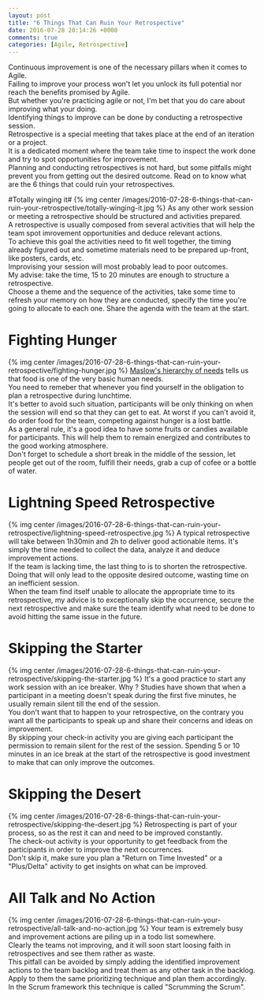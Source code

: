 ```yaml
---
layout: post
title: "6 Things That Can Ruin Your Retrospective"
date: 2016-07-28 20:14:26 +0000
comments: true
categories: [Agile, Retrospective]
---
```


Continuous improvement is one of the necessary pillars when it comes to Agile.  
Failing to improve your process won't let you unlock its full potential nor reach the benefits promised by Agile.    
But whether you're practicing agile or not, I'm bet that you do care about improving what your doing.    
Identifying things to improve can be done by conducting a retrospective session.  
Retrospective is a special meeting that takes place at the end of an iteration or a project.  
It is a dedicated moment where the team take time to inspect the work done and try to spot opportunities for improvement.  
Planning and conducting retrospectives is not hard, but some pitfalls might prevent you from getting out the desired outcome. Read on to know what are the 6 things that could ruin your retrospectives.   
<!-- more -->

#Totally winging it#
{% img center /images/2016-07-28-6-things-that-can-ruin-your-retrospective/totally-winging-it.jpg %}
As any other work session or meeting a retrospective should be structured and activities prepared.  
A retrospective is usually composed from several activities that will help the team spot imrovement opportunities and deduce relevant actions.    
To achieve this goal the activities need to fit well together, the timing already figured out and sometime materials need to be prepared up-front, like posters, cards, etc.  
Improvising your session will most probably lead to poor outcomes.   
My advise: take the time, 15 to 20 minutes are enough to structure a retrospective.  
Choose a theme and the sequence of the activities, take some time to refresh your memory on how they are conducted, specify the time you're going to allocate to each one. Share the agenda with the team at the start.

# Fighting Hunger #
{% img center /images/2016-07-28-6-things-that-can-ruin-your-retrospective/fighting-hunger.jpg %}
[Maslow's hierarchy of needs](https://en.wikipedia.org/wiki/Maslow%27s_hierarchy_of_needs#Physiological_needs) tells us that food is one of the very basic human needs.   
You need to remeber that whenever you find yourself in the obligation to plan a retrospective during lunchtime.  
It's better to avoid such situation, participants will be only thinking on when the session will end so that they can get to eat. At worst if you can't avoid it, do order food for the team, competing against hunger is a lost battle.   
As a general rule, it's a good idea to have some fruits or candies available for participants. This will help them to remain energized and contributes to the good working atmosphere.   
Don't forget to schedule a short break in the middle of the session, let people get out of the room, fulfill their needs, grab a cup of cofee or a bottle of water.     

# Lightning Speed Retrospective #
{% img center /images/2016-07-28-6-things-that-can-ruin-your-retrospective/lightning-speed-retrospective.jpg %}
A typical retrospective will take between 1h30min and 2h to deliver good actionable items. It's simply the time needed to collect the data, analyze it and deduce improvement actions.  
If the team is lacking time, the last thing to is to shorten the retrospective. Doing that will only lead to the opposite desired outcome, wasting time on an inefficient session.   
When the team find itself unable to allocate the appropriate time to its retrospective, my advice is to exceptionally skip the occurrence, secure the next retrospective and make sure the team identify what need to be done to avoid hitting the same issue in the future.  

# Skipping the Starter #
{% img center /images/2016-07-28-6-things-that-can-ruin-your-retrospective/skipping-the-starter.jpg %}
It's a good practice to start any work session with an ice breaker. Why ? Studies have shown that when a  participant in a meeting doesn't speak during the first five minutes, he usually remain silent till the end of the session.   
You don't want that to happen to your retrospective, on the contrary you want all the participants to speak up and share their concerns and ideas on improvement.   
By skipping your check-in activity you are giving each participant the permission to remain silent for the rest of the session. 
Spending 5 or 10 minutes in an ice break at the start of the retrospective is good investment to make that can only improve the outcomes.

# Skipping the Desert #
{% img center /images/2016-07-28-6-things-that-can-ruin-your-retrospective/skipping-the-desert.jpg %}
Retrospecting is part of your process, so as the rest it can and need to be improved constantly.  
The check-out activity is your opportunity to get feedback from the participants in order to improve the next occurrences.  
Don't skip it, make sure you plan a "Return on Time Invested" or a "Plus/Delta" activity to get insights on what can be improved.   

# All Talk and No Action #
{% img center /images/2016-07-28-6-things-that-can-ruin-your-retrospective/all-talk-and-no-action.jpg %}
Your team is extremely busy and improvement actions are piling up in a todo list somewhere.  
Clearly the teams not improving, and it will soon start loosing faith in retrospectives and see them rather as waste.  
This pitfall can be avoided by simply adding the identified improvement actions to the team backlog and treat them as any other task in the backlog.  Apply to them the same prioritizing technique and plan them accordingly.   
In the Scrum framework this technique is called "Scrumming the Scrum". 
